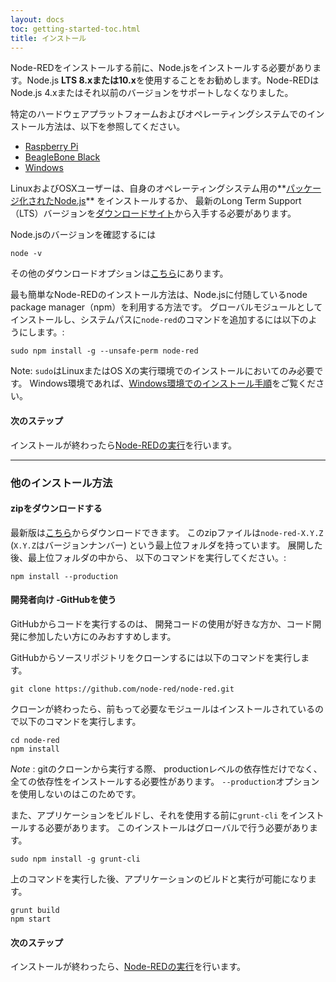 ```yaml
---
layout: docs
toc: getting-started-toc.html
title: インストール
---
```


Node-REDをインストールする前に、Node.jsをインストールする必要があります。Node.js **LTS 8.xまたは10.x**を使用することをお勧めします。Node-REDはNode.js 4.xまたはそれ以前のバージョンをサポートしなくなりました。

特定のハードウェアプラットフォームおよびオペレーティングシステムでのインストール方法は、以下を参照してください。

 - [Raspberry Pi](../hardware/raspberrypi)
 - [BeagleBone Black](../hardware/beagleboneblack)
 - [Windows](../platforms/windows)

LinuxおよびOSXユーザーは、自身のオペレーティングシステム用の**[パッケージ化されたNode.js](https://nodejs.org/en/download/package-manager/)** をインストールするか、
最新のLong Term Support（LTS）バージョンを[ダウンロードサイト](https://nodejs.org/en/download/)から入手する必要があります。

Node.jsのバージョンを確認するには

    node -v

その他のダウンロードオプションは[こちら](https://nodejs.org/dist/latest-v8.x/)にあります。


最も簡単なNode-REDのインストール方法は、Node.jsに付随しているnode package manager（npm）を利用する方法です。
グローバルモジュールとしてインストールし、システムパスに`node-red`のコマンドを追加するには以下のようにします。:

    sudo npm install -g --unsafe-perm node-red

<div class="doc-callout">
Note: <code>sudo</code>はLinuxまたはOS Xの実行環境でのインストールにおいてのみ必要です。
Windows環境であれば、<a href="../platforms/windows">Windows環境でのインストール手順</a>をご覧ください。
</div>

#### 次のステップ

インストールが終わったら[Node-REDの実行](running.html)を行います。

---

### 他のインストール方法

#### zipをダウンロードする

最新版は[こちら](https://github.com/node-red/node-red/releases/latest)からダウンロードできます。
このzipファイルは`node-red-X.Y.Z` (`X.Y.Z`はバージョンナンバー) という最上位フォルダを持っています。
展開した後、最上位フォルダの中から、
以下のコマンドを実行してください。:

    npm install --production

#### 開発者向け -GitHubを使う

GitHubからコードを実行するのは、
開発コードの使用が好きな方か、コード開発に参加したい方にのみおすすめします。

GitHubからソースリポジトリをクローンするには以下のコマンドを実行します。

    git clone https://github.com/node-red/node-red.git

クローンが終わったら、前もって必要なモジュールはインストールされているので以下のコマンドを実行します。

    cd node-red
    npm install

<div class="doc-callout">
<em>Note</em> : gitのクローンから実行する際、
productionレベルの依存性だけでなく、全ての依存性をインストールする必要性があります。
 <code>--production</code>オプションを使用しないのはこのためです。
</div>

また、アプリケーションをビルドし、それを使用する前に`grunt-cli` をインストールする必要があります。
このインストールはグローバルで行う必要があります。

    sudo npm install -g grunt-cli

上のコマンドを実行した後、アプリケーションのビルドと実行が可能になります。

    grunt build
    npm start

#### 次のステップ

インストールが終わったら、[Node-REDの実行](running)を行います。
